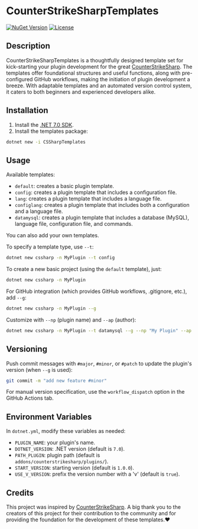# CounterStrikeSharpTemplates

[![NuGet Version](https://img.shields.io/nuget/v/CounterStrikeSharpTemplates)](https://www.nuget.org/packages/CounterStrikeSharpTemplates)
[![License](https://img.shields.io/badge/license-MIT-blue.svg)](LICENSE)
## Description

CounterStrikeSharpTemplates is a thoughtfully designed template set for kick-starting your plugin development for the great [CounterStrikeSharp](https://github.com/roflmuffin/CounterStrikeSharp). The templates offer foundational structures and useful functions, along with pre-configured GitHub workflows, making the initiation of plugin development a breeze. With adaptable templates and an automated version control system, it caters to both beginners and experienced developers alike.

## Installation

1. Install the [.NET 7.0 SDK](https://dotnet.microsoft.com/en-us/download/dotnet/7.0).
2. Install the templates package:

```bash
dotnet new -i CSSharpTemplates
```

## Usage

Available templates:

- `default`: сreates a basic plugin template.
- `config`: сreates a plugin template that includes a configuration file.
- `lang`: сreates a plugin template that includes a language file.
- `configlang`: сreates a plugin template that includes both a configuration and a language file.
- `datamysql`: сreates a plugin template that includes a database (MySQL), language file, configuration file, and commands.

You can also add your own templates.

To specify a template type, use `--t`:

```bash
dotnet new cssharp -n MyPlugin --t config
```

To create a new basic project (using the `default` template), just:

```bash
dotnet new cssharp -n MyPlugin
```

For GitHub integration (which provides GitHub workflows, .gitignore, etc.), add `--g`:

```bash
dotnet new cssharp -n MyPlugin --g
```

Customize with `--np` (plugin name) and `--ap` (author):

```bash
dotnet new cssharp -n MyPlugin --t datamysql --g --np "My Plugin" --ap "Author Name"
```

## Versioning

Push commit messages with `#major`, `#minor`, or `#patch` to update the plugin's version (when `--g` is used):

```bash
git commit -m "add new feature #minor"
```

For manual version specification, use the `workflow_dispatch` option in the GitHub Actions tab.

## Environment Variables

In `dotnet.yml`, modify these variables as needed:

- `PLUGIN_NAME`: your plugin's name.
- `DOTNET_VERSION`: .NET version (default is `7.0`).
- `PATH_PLUGIN`: plugin path (default is `addons/counterstrikesharp/plugins/`).
- `START_VERSION`: starting version (default is `1.0.0`).
- `USE_V_VERSION`: prefix the version number with a 'v' (default is `true`).

## Credits

This project was inspired by [CounterStrikeSharp](https://github.com/roflmuffin/CounterStrikeSharp). A big thank you to the creators of this project for their contribution to the community and for providing the foundation for the development of these templates.❤️
